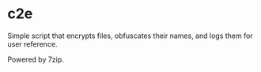 # c2e
Simple script that encrypts files, obfuscates their names, and logs them for user reference.

Powered by 7zip.
